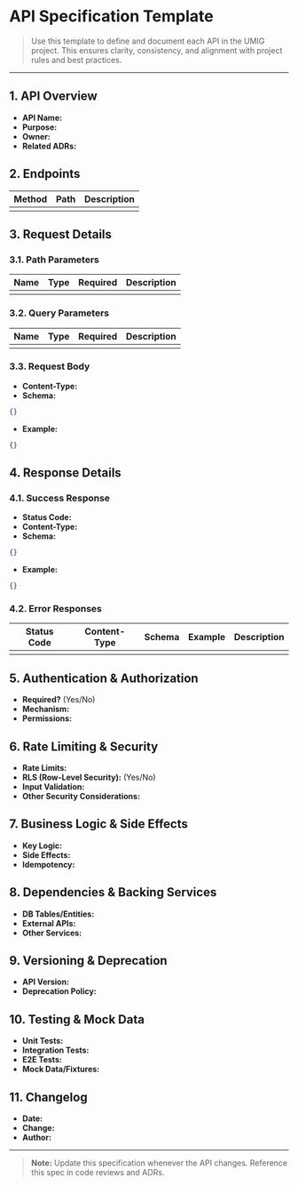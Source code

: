 # API Specification Template

> Use this template to define and document each API in the UMIG project. This ensures clarity, consistency, and alignment with project rules and best practices.

---

## 1. API Overview

- **API Name:**
- **Purpose:**
- **Owner:**
- **Related ADRs:**

## 2. Endpoints

| Method | Path | Description |
| ------ | ---- | ----------- |
|        |      |             |

## 3. Request Details

### 3.1. Path Parameters

| Name | Type | Required | Description |
| ---- | ---- | -------- | ----------- |
|      |      |          |             |

### 3.2. Query Parameters

| Name | Type | Required | Description |
| ---- | ---- | -------- | ----------- |
|      |      |          |             |

### 3.3. Request Body

- **Content-Type:**
- **Schema:**

```json
{}
```

- **Example:**

```json
{}
```

## 4. Response Details

### 4.1. Success Response

- **Status Code:**
- **Content-Type:**
- **Schema:**

```json
{}
```

- **Example:**

```json
{}
```

### 4.2. Error Responses

| Status Code | Content-Type | Schema | Example | Description |
| ----------- | ------------ | ------ | ------- | ----------- |
|             |              |        |         |             |

## 5. Authentication & Authorization

- **Required?** (Yes/No)
- **Mechanism:**
- **Permissions:**

## 6. Rate Limiting & Security

- **Rate Limits:**
- **RLS (Row-Level Security):** (Yes/No)
- **Input Validation:**
- **Other Security Considerations:**

## 7. Business Logic & Side Effects

- **Key Logic:**
- **Side Effects:**
- **Idempotency:**

## 8. Dependencies & Backing Services

- **DB Tables/Entities:**
- **External APIs:**
- **Other Services:**

## 9. Versioning & Deprecation

- **API Version:**
- **Deprecation Policy:**

## 10. Testing & Mock Data

- **Unit Tests:**
- **Integration Tests:**
- **E2E Tests:**
- **Mock Data/Fixtures:**

## 11. Changelog

- **Date:**
- **Change:**
- **Author:**

---

> **Note:** Update this specification whenever the API changes. Reference this spec in code reviews and ADRs.
